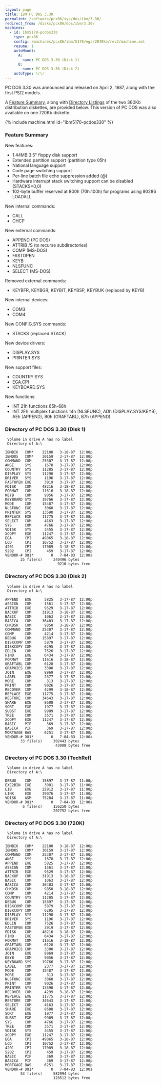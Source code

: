 ```yaml
---
layout: page
title: IBM PC DOS 3.30
permalink: /software/pcx86/sys/dos/ibm/3.30/
redirect_from: /disks/pcx86/dos/ibm/3.30/
machines:
  - id: ibm5170-pcdos330
    type: pcx86
    config: /machines/pcx86/ibm/5170/ega/2048kb/rev3/machine.xml
    resume: 1
    autoMount:
      A:
        name: PC DOS 3.30 (Disk 1)
      B:
        name: PC DOS 3.30 (Disk 2)
    autoType: \r\r
---
```


PC DOS 3.30 was announced and released on April 2, 1987, along with the first PS/2 models. 

A [Feature Summary](#feature-summary), along with [Directory Listings](#directory-of-pc-dos-330-disk-1) of the two
360Kb distribution diskettes, are provided below.  This version of PC DOS was also available on one 720Kb diskette.

{% include machine.html id="ibm5170-pcdos330" %}

### Feature Summary

New features:

- 1.44MB 3.5" floppy disk support
- Extended partition support (partition type 05h)
- National language support
- Code page switching support
- Per-line batch file echo suppression added (@)
- Hardware interrupt stack switching support can be disabled (STACKS=0,0)
- 102-byte buffer reserved at 800h (70h:100h) for programs using 80286 LOADALL

New internal commands:

- CALL
- CHCP

New external commands:

- APPEND (PC DOS)
- ATTRIB /S (to recurse subdirectories)
- COMP (MS-DOS)
- FASTOPEN
- KEYB
- NLSFUNC
- SELECT (MS-DOS)

Removed external commands:

- KEYBFR, KEYBGR, KEYBIT, KEYBSP, KEYBUK (replaced by KEYB)

New internal devices:

- COM3
- COM4

New CONFIG.SYS commands:

- STACKS (replaced STACK)

New device drivers:

- DISPLAY.SYS
- PRINTER.SYS

New support files:

- COUNTRY.SYS
- EGA.CPI
- KEYBOARD.SYS

New functions:

- INT 21h functions 65h-68h
- INT 2Fh multiplex functions 14h (NLSFUNC), ADh (DISPLAY.SYS/KEYB), AEh (APPEND), B0h (GRAFTABL), B7h (APPEND)

### Directory of PC DOS 3.30 (Disk 1)

     Volume in drive A has no label
     Directory of A:\

    IBMBIO   COM*    22100   3-18-87  12:00p
    IBMDOS   COM*    30159   3-17-87  12:00p
    COMMAND  COM     25307   3-17-87  12:00p
    ANSI     SYS      1678   3-17-87  12:00p
    COUNTRY  SYS     11285   3-17-87  12:00p
    DISPLAY  SYS     11290   3-17-87  12:00p
    DRIVER   SYS      1196   3-17-87  12:00p
    FASTOPEN EXE      3919   3-17-87  12:00p
    FDISK    COM     48216   3-18-87  12:00p
    FORMAT   COM     11616   3-18-87  12:00p
    KEYB     COM      9056   3-17-87  12:00p
    KEYBOARD SYS     19766   3-17-87  12:00p
    MODE     COM     15487   3-17-87  12:00p
    NLSFUNC  EXE      3060   3-17-87  12:00p
    PRINTER  SYS     13590   3-17-87  12:00p
    REPLACE  EXE     11775   3-17-87  12:00p
    SELECT   COM      4163   3-17-87  12:00p
    SYS      COM      4766   3-17-87  12:00p
    VDISK    SYS      3455   3-17-87  12:00p
    XCOPY    EXE     11247   3-17-87  12:00p
    EGA      CPI     49065   3-18-87  12:00p
    LCD      CPI     10752   3-17-87  12:00p
    4201     CPI     17089   3-18-87  12:00p
    5202     CPI       459   3-17-87  12:00p
    VENDOR-# DO1*        0   7-04-83  12:00a
           25 file(s)     340496 bytes
                            9216 bytes free

### Directory of PC DOS 3.30 (Disk 2)

     Volume in drive A has no label
     Directory of A:\

    APPEND   EXE      5825   3-17-87  12:00p
    ASSIGN   COM      1561   3-17-87  12:00p
    ATTRIB   EXE      9529   3-17-87  12:00p
    BACKUP   COM     31913   3-18-87  12:00p
    BASIC    COM      1063   3-17-87  12:00p
    BASICA   COM     36403   3-17-87  12:00p
    CHKDSK   COM      9850   3-18-87  12:00p
    COMMAND  COM     25307   3-17-87  12:00p
    COMP     COM      4214   3-17-87  12:00p
    DEBUG    COM     15897   3-17-87  12:00p
    DISKCOMP COM      5879   3-17-87  12:00p
    DISKCOPY COM      6295   3-17-87  12:00p
    EDLIN    COM      7526   3-17-87  12:00p
    FIND     EXE      6434   3-17-87  12:00p
    FORMAT   COM     11616   3-18-87  12:00p
    GRAFTABL COM      6128   3-17-87  12:00p
    GRAPHICS COM      3300   3-17-87  12:00p
    JOIN     EXE      8969   3-17-87  12:00p
    LABEL    COM      2377   3-17-87  12:00p
    MORE     COM       313   3-17-87  12:00p
    PRINT    COM      9026   3-17-87  12:00p
    RECOVER  COM      4299   3-18-87  12:00p
    REPLACE  EXE     11775   3-17-87  12:00p
    RESTORE  COM     34643   3-17-87  12:00p
    SHARE    EXE      8608   3-17-87  12:00p
    SORT     EXE      1977   3-17-87  12:00p
    SUBST    EXE      9909   3-17-87  12:00p
    TREE     COM      3571   3-17-87  12:00p
    XCOPY    EXE     11247   3-17-87  12:00p
    BASIC    PIF       369   3-17-87  12:00p
    BASICA   PIF       369   3-17-87  12:00p
    MORTGAGE BAS      6251   3-17-87  12:00p
    VENDOR-# DO1*        0   7-04-83  12:00a
           33 file(s)     302443 bytes
                           43008 bytes free

### Directory of PC DOS 3.30 (TechRef)

     Volume in drive A has no label
     Directory of A:\

    DEBUG    COM     15897   3-17-87  11:00p
    EXE2BIN  EXE      3081   3-17-87  11:00p
    LIB      EXE     22912   3-17-87  11:00p
    LINK     EXE     39076   3-17-87  11:00p
    VDISK    ASM     75284   3-17-87  11:00p
    VENDOR-# DO1*        0   7-04-83  12:00a
            6 file(s)     156250 bytes
                          202752 bytes free

### Directory of PC DOS 3.30 (720K)

     Volume in drive A has no label
     Directory of A:\

    IBMBIO   COM*    22100   3-18-87  12:00p
    IBMDOS   COM*    30159   3-17-87  12:00p
    COMMAND  COM     25307   3-17-87  12:00p
    ANSI     SYS      1678   3-17-87  12:00p
    APPEND   EXE      5825   3-17-87  12:00p
    ASSIGN   COM      1561   3-17-87  12:00p
    ATTRIB   EXE      9529   3-17-87  12:00p
    BACKUP   COM     31913   3-18-87  12:00p
    BASIC    COM      1063   3-17-87  12:00p
    BASICA   COM     36403   3-17-87  12:00p
    CHKDSK   COM      9850   3-18-87  12:00p
    COMP     COM      4214   3-17-87  12:00p
    COUNTRY  SYS     11285   3-17-87  12:00p
    DEBUG    COM     15897   3-17-87  12:00p
    DISKCOMP COM      5879   3-17-87  12:00p
    DISKCOPY COM      6295   3-17-87  12:00p
    DISPLAY  SYS     11290   3-17-87  12:00p
    DRIVER   SYS      1196   3-17-87  12:00p
    EDLIN    COM      7526   3-17-87  12:00p
    FASTOPEN EXE      3919   3-17-87  12:00p
    FDISK    COM     48216   3-18-87  12:00p
    FIND     EXE      6434   3-17-87  12:00p
    FORMAT   COM     11616   3-18-87  12:00p
    GRAFTABL COM      6128   3-17-87  12:00p
    GRAPHICS COM      3300   3-17-87  12:00p
    JOIN     EXE      8969   3-17-87  12:00p
    KEYB     COM      9056   3-17-87  12:00p
    KEYBOARD SYS     19766   3-17-87  12:00p
    LABEL    COM      2377   3-17-87  12:00p
    MODE     COM     15487   3-17-87  12:00p
    MORE     COM       313   3-17-87  12:00p
    NLSFUNC  EXE      3060   3-17-87  12:00p
    PRINT    COM      9026   3-17-87  12:00p
    PRINTER  SYS     13590   3-17-87  12:00p
    RECOVER  COM      4299   3-18-87  12:00p
    REPLACE  EXE     11775   3-17-87  12:00p
    RESTORE  COM     34643   3-17-87  12:00p
    SELECT   COM      4163   3-17-87  12:00p
    SHARE    EXE      8608   3-17-87  12:00p
    SORT     EXE      1977   3-17-87  12:00p
    SUBST    EXE      9909   3-17-87  12:00p
    SYS      COM      4766   3-17-87  12:00p
    TREE     COM      3571   3-17-87  12:00p
    VDISK    SYS      3455   3-17-87  12:00p
    XCOPY    EXE     11247   3-17-87  12:00p
    EGA      CPI     49065   3-18-87  12:00p
    LCD      CPI     10752   3-17-87  12:00p
    4201     CPI     17089   3-18-87  12:00p
    5202     CPI       459   3-17-87  12:00p
    BASIC    PIF       369   3-17-87  12:00p
    BASICA   PIF       369   3-17-87  12:00p
    MORTGAGE BAS      6251   3-17-87  12:00p
    VENDOR-# DO1*        0   7-04-83  12:00a
           53 file(s)     582994 bytes
                          128512 bytes free
